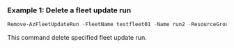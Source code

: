 ### Example 1: Delete a fleet update run
```powershell
Remove-AzFleetUpdateRun -FleetName testfleet01 -Name run2 -ResourceGroupName K8sFleet-Test
```

This command delete specified fleet update run.

